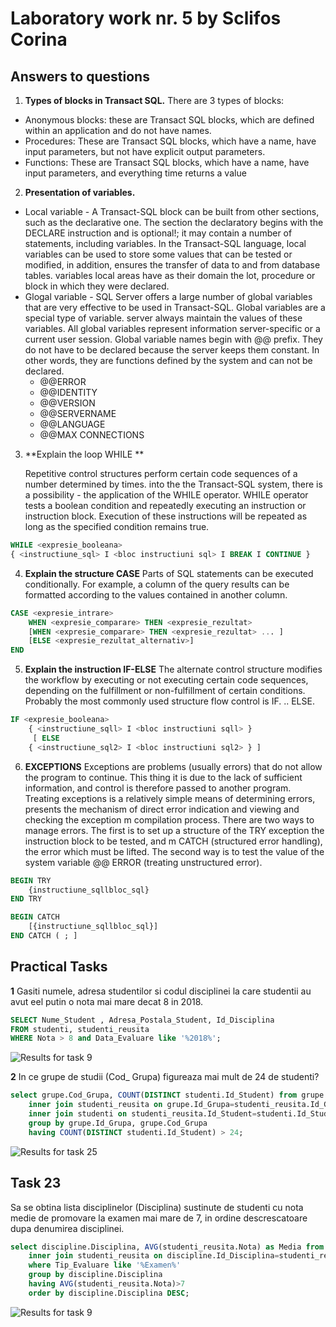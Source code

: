 # Laboratory work nr. 5 by Sclifos Corina

## Answers to questions
1. **Types of blocks in Transact SQL.**
	There are 3 types of blocks:
  * Anonymous blocks: these are Transact SQL blocks, which are defined within an application and do not have names.
  * Procedures: These are Transact SQL blocks, which have a name, have input parameters, but not
have explicit output parameters.
  * Functions: These are Transact SQL blocks, which have a name, have input parameters, and everything
time returns a value
2. **Presentation of variables.**
* Local variable - A Transact-SQL block can be built from other sections, such as the declarative one. The section
the declaratory begins with the DECLARE instruction and is optional!; it may contain a number of statements,
including variables.
In the Transact-SQL language, local variables can be used to store some values that can be
tested or modified, in addition, ensures the transfer of data to and from database tables. variables
local areas have as their domain the lot, procedure or block in which they were declared. 
* Glogal variable - SQL Server offers a large number of global variables that are very effective to be
used in Transact-SQL. Global variables are a special type of variable. server always maintain the values of these variables. All global variables represent information server-specific or a current user session.
Global variable names begin with @@ prefix. They do not have to be declared because
the server keeps them constant. In other words, they are functions defined by the system and can not be
declared.
	- @@ERROR
	- @@IDENTITY
	- @@VERSION
	- @@SERVERNAME
	- @@LANGUAGE
	- @@MAX CONNECTIONS

3. **Explain the loop WHILE **

   Repetitive control structures perform certain code sequences of a number determined by times. into the
the Transact-SQL system, there is a possibility - the application of the WHILE operator. WHILE operator tests
a boolean condition and repeatedly executing an instruction or instruction block. Execution of these
instructions will be repeated as long as the specified condition remains true.
```sql
WHILE <expresie_booleana>
{ <instructiune_sql> I <bloc instructiuni sql> I BREAK I CONTINUE }
```

4. **Explain the structure CASE**
   Parts of SQL statements can be executed conditionally. For example, a column of the query results
can be formatted according to the values contained in another column.
```sql
CASE <expresie_intrare>
	WHEN <expresie_comparare> THEN <expresie_rezultat>
	[WHEN <expresie_comparare> THEN <expresie_rezultat> ... ]
	[ELSE <expresie_rezultat_alternativ>]
END
```

5. **Explain the instruction IF-ELSE**
 The alternate control structure modifies the workflow by executing or not executing certain code sequences,
depending on the fulfillment or non-fulfillment of certain conditions. Probably the most commonly used structure
flow control is IF. .. ELSE.
```sql
IF <expresie_booleana>
	{ <instructiune_sqll> I <bloc instructiuni sqll> }
     [ ELSE
	{ <instructiune_sql2> I <bloc instructiuni sql2> } ]
```

6. **EXCEPTIONS** 
   Exceptions are problems (usually errors) that do not allow the program to continue. This thing
it is due to the lack of sufficient information, and control is therefore passed to another program.
Treating exceptions is a relatively simple means of determining errors, presents the mechanism of
direct error indication and viewing and checking the exception m compilation process.
  There are two ways to manage errors. The first is to set up a structure of the TRY exception
the instruction block to be tested, and m CATCH (structured error handling), the error
which must be lifted. The second way is to test the value of the system variable @@ ERROR (treating
unstructured error).
```sql
BEGIN TRY
	{instructiune_sqllbloc_sql}
END TRY

BEGIN CATCH
	[{instructiune_sqllbloc_sql}]
END CATCH ( ; ]
````

## Practical Tasks
**1**
Gasiti numele, adresa studentilor si codul disciplinei la care studentii au avut eel putin o nota mai
mare decat 8 in 2018.
```sql
SELECT Nume_Student , Adresa_Postala_Student, Id_Disciplina
FROM studenti, studenti_reusita
WHERE Nota > 8 and Data_Evaluare like '%2018%';
```
![Results for task 9](images/lab4_9.JPG)

**2**
In ce grupe de studii (Cod_ Grupa) figureaza mai mult de 24 de studenti?
```sql
select grupe.Cod_Grupa, COUNT(DISTINCT studenti.Id_Student) from grupe
	inner join studenti_reusita on grupe.Id_Grupa=studenti_reusita.Id_Grupa
	inner join studenti on studenti_reusita.Id_Student=studenti.Id_Student
	group by grupe.Id_Grupa, grupe.Cod_Grupa
	having COUNT(DISTINCT studenti.Id_Student) > 24;
```
![Results for task 25](images/lab4_25.JPG)

## Task 23
Sa se obtina lista disciplinelor (Disciplina) sustinute de studenti cu nota medie de promovare la
examen mai mare de 7, in ordine descrescatoare dupa denumirea disciplinei.
```sql
select discipline.Disciplina, AVG(studenti_reusita.Nota) as Media from discipline
	inner join studenti_reusita on discipline.Id_Disciplina=studenti_reusita.Id_Disciplina
	where Tip_Evaluare like '%Examen%'
	group by discipline.Disciplina
	having AVG(studenti_reusita.Nota)>7
	order by discipline.Disciplina DESC;
```
![Results for task 9](images/lab4_23.JPG)
